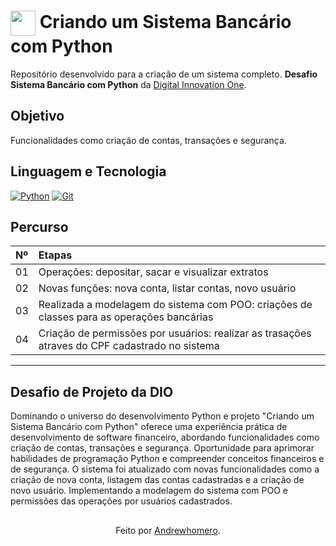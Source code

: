 
<h1>
    <a href="https://www.dio.me/">
     <img align="center" width="40px" src="https://hermes.digitalinnovation.one/assets/diome/logo-minimized.png"></a>
    <span> 
Criando um Sistema Bancário com Python</span>
</h1>

Repositório desenvolvido para a criação de um sistema completo. **Desafio Sistema Bancário com Python** da [Digital Innovation One](https://www.dio.me/).

## Objetivo
Funcionalidades como criação de contas, transações e segurança.

## Linguagem e Tecnologia
[![Python](https://img.shields.io/badge/Python-000?style=for-the-badge&logo=python&logoColor=30A3DC)](https://docs.github.com/)
[![Git](https://img.shields.io/badge/Git-000?style=for-the-badge&logo=git&logoColor=E94D5F)](https://git-scm.com/doc) 

## Percurso
<table>
  <thead>
    <tr align="left">
      <th>Nº</th>
      <th>Etapas</th>
    </tr>
  </thead>
  <tbody align="left">
    <tr>
      <td>01</td>
      <td>Operações: depositar, sacar e visualizar extratos</td>
    </tr>
    <tr>
      <td>02</td>
      <td>Novas funções: nova conta, listar contas, novo usuário</td>
    </tr>
    <tr>
      <td>03</td>
      <td>Realizada a modelagem do sistema com POO: criações de classes para as operações bancárias</td>
    </tr>
    <tr>
      <td>04</td>
      <td>Criação de permissões por usuários: realizar as trasações atraves do CPF cadastrado no sistema</td>
    </tr>
  </tbody>
</table>

---
## Desafio de Projeto da DIO
Dominando o universo do desenvolvimento Python e projeto "Criando um Sistema Bancário com Python" oferece uma experiência prática de desenvolvimento de software financeiro, abordando funcionalidades como criação de contas, transações e segurança. Oportunidade para aprimorar habilidades de programação Python e compreender conceitos financeiros e de segurança.
O sistema foi atualizado com novas funcionalidades como a criação de nova conta, listagem das contas cadastradas e a criação de novo usuário.
Implementando a modelagem do sistema com POO e permissões das operações por usuários cadastrados.


##
<div align="center">Feito por <a href="https://github.com/Andrewhomero">Andrewhomero</a>.</div>
